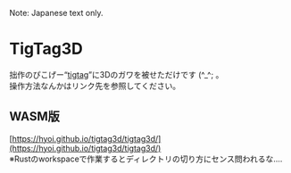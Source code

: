 Note: Japanese text only.

# TigTag3D
拙作のぴこげー“[tigtag](https://github.com/hyoi/tigtag)”に3Dのガワを被せただけです (^_^; 。  
操作方法なんかはリンク先を参照してください。

## WASM版
[https://hyoi.github.io/tigtag3d/tigtag3d/](https://hyoi.github.io/tigtag3d/tigtag3d/)  
※Rustのworkspaceで作業するとディレクトリの切り方にセンス問われるな‥‥  
